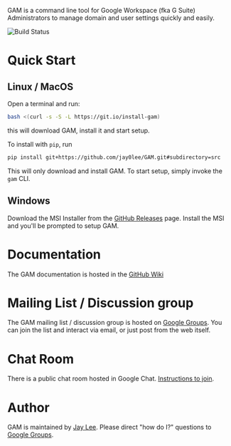 GAM is a command line tool for Google Workspace (fka G Suite) Administrators to manage domain and user settings quickly and easily.

![Build Status](https://github.com/jay0lee/GAM/workflows/Build%20and%20test%20GAM/badge.svg)

# Quick Start

## Linux / MacOS

Open a terminal and run:

```sh
bash <(curl -s -S -L https://git.io/install-gam)
```

this will download GAM, install it and start setup.

To install with `pip`, run

```sh
pip install git+https://github.com/jay0lee/GAM.git#subdirectory=src
```

This will only download and install GAM. To start setup, simply invoke the `gam` CLI.

## Windows

Download the MSI Installer from the [GitHub Releases] page. Install the MSI and you'll be prompted to setup GAM.

# Documentation

The GAM documentation is hosted in the [GitHub Wiki]

# Mailing List / Discussion group

The GAM mailing list / discussion group is hosted on [Google Groups].  You can join the list and interact via email, or just post from the web itself.

# Chat Room

There is a public chat room hosted in Google Chat. [Instructions to join](https://git.io/gam-chat).

# Author

GAM is maintained by [Jay Lee](mailto:jay0lee@gmail.com). Please direct "how do I?" questions to [Google Groups].

[GAM release]: https://git.io/gamreleases
[GitHub Releases]: https://github.com/jay0lee/GAM/releases
[GitHub]: https://github.com/jay0lee/GAM/tree/master
[GitHub Wiki]: https://github.com/jay0lee/GAM/wiki/
[Google Groups]: http://groups.google.com/group/google-apps-manager
